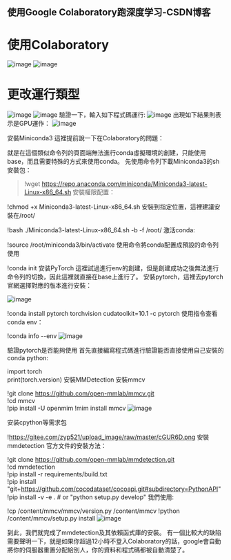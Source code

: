 ## 使用Google Colaboratory跑深度学习-CSDN博客

# 使用Colaboratory
![image](https://github.com/user-attachments/assets/6748f25e-0b6e-4c67-af77-f23b596f241e)
![image](https://github.com/user-attachments/assets/31938645-2a8f-44c9-956d-5bad3a8b78b8)
# 更改運行類型
![image](https://github.com/user-attachments/assets/14203697-f07e-4007-a7f4-07ea07c0d4dd)
![image](https://github.com/user-attachments/assets/7b0a744f-e65e-43bd-88a0-16d38138b05a)
驗證一下，輸入如下程式碼運行:
![image](https://github.com/user-attachments/assets/67025a67-19b6-464f-a131-4750157dea4f)
出現如下結果則表示是GPU運作：
![image](https://github.com/user-attachments/assets/f246714e-6fe5-410a-a3d5-a168ac2a5ea7)

安裝Miniconda3
這裡提前說一下在Colaboratory的問題：

就是在這個類似命令列的頁面端無法進行conda虛擬環境的創建，只能使用base，而且需要特殊的方式來使用conda。 先使用命令列下載Miniconda3的sh安裝包：

>!wget https://repo.anaconda.com/miniconda/Miniconda3-latest-Linux-x86_64.sh
安裝權限配置：

!chmod +x Miniconda3-latest-Linux-x86_64.sh
安裝到指定位置，這裡建議安裝在/root/

!bash ./Miniconda3-latest-Linux-x86_64.sh -b -f /root/
激活conda:

!source /root/miniconda3/bin/activate
使用命令將conda配置成預設的命令列使用

!conda init
安装PyTorch
這裡試過進行env的創建，但是創建成功之後無法進行命令列的切換，因此這裡就直接在base上進行了。
安裝pytorch，這裡去pytorch官網選擇對應的版本進行安裝：

![image](https://github.com/user-attachments/assets/9f0f6316-59e2-4f5d-994c-b444a51d4400)

!conda install pytorch torchvision cudatoolkit=10.1 -c pytorch
使用指令查看conda env：

!conda info --env
![image](https://github.com/user-attachments/assets/0d29f7c0-4acb-4576-a8de-6bb7604fa4d1)


驗證pytorch是否能夠使用
首先直接編寫程式碼進行驗證能否直接使用自己安裝的conda python:

import torch  
print(torch.version)
安裝MMDetection
安裝mmcv

!git clone https://github.com/open-mmlab/mmcv.git  
!cd mmcv  
!pip install -U openmim
!mim install mmcv
![image](https://github.com/user-attachments/assets/083d141c-3929-4e1b-a1c4-d454163bbfbb)


安装cpython等需求包

!https://gitee.com/zyp521/upload_image/raw/master/cGUR6D.png
安裝mmdetection
官方文件的安裝方法：

!git clone https://github.com/open-mmlab/mmdetection.git  
!cd mmdetection  
!pip install -r requirements/build.txt  
!pip install "git+https://github.com/cocodataset/cocoapi.git#subdirectory=PythonAPI"  
!pip install -v -e . # or "python setup.py develop"
我們使用:

!cp /content/mmcv/mmcv/version.py /content/mmcv
!python /content/mmcv/setup.py install
![image](https://github.com/user-attachments/assets/b3ad49c8-5504-4f53-8c93-c98ba2023c2d)


到此，我們就完成了mmdetection及其依賴函式庫的安裝。
有一個比較大的缺陷需要聲明一下，就是如果你超過12小時不登入Colaboratory的話，google會自動將你的伺服器重置分配給別人，你的資料和程式碼都被自動清楚了。
